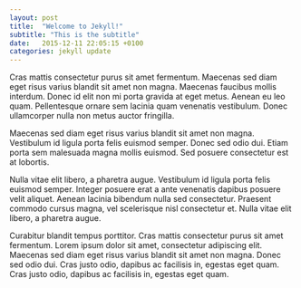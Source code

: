 ```yaml
---
layout: post
title:  "Welcome to Jekyll!"
subtitle: "This is the subtitle"
date:   2015-12-11 22:05:15 +0100
categories: jekyll update
---
```

Cras mattis consectetur purus sit amet fermentum. Maecenas sed diam eget risus varius blandit sit amet non magna. Maecenas faucibus mollis interdum. Donec id elit non mi porta gravida at eget metus. Aenean eu leo quam. Pellentesque ornare sem lacinia quam venenatis vestibulum. Donec ullamcorper nulla non metus auctor fringilla.

Maecenas sed diam eget risus varius blandit sit amet non magna. Vestibulum id ligula porta felis euismod semper. Donec sed odio dui. Etiam porta sem malesuada magna mollis euismod. Sed posuere consectetur est at lobortis.

Nulla vitae elit libero, a pharetra augue. Vestibulum id ligula porta felis euismod semper. Integer posuere erat a ante venenatis dapibus posuere velit aliquet. Aenean lacinia bibendum nulla sed consectetur. Praesent commodo cursus magna, vel scelerisque nisl consectetur et. Nulla vitae elit libero, a pharetra augue.

Curabitur blandit tempus porttitor. Cras mattis consectetur purus sit amet fermentum. Lorem ipsum dolor sit amet, consectetur adipiscing elit. Maecenas sed diam eget risus varius blandit sit amet non magna. Donec sed odio dui. Cras justo odio, dapibus ac facilisis in, egestas eget quam. Cras justo odio, dapibus ac facilisis in, egestas eget quam.
